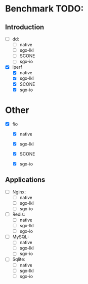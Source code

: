 # Benchmark TODO:

## Introduction
- [ ] dd:
  - [ ] native
  - [ ] sgx-lkl
  - [ ] SCONE
  - [ ] sgx-io
- [x] iperf
  - [x] native
  - [x] sgx-lkl
  - [x] SCONE
  - [x] sgx-io
 
# Other
- [x] fio
  - [x] native
  - [x] sgx-lkl
  - [x] SCONE
  - [x] sgx-io
  

## Applications

- [ ] Nginx:
  - [ ] native
  - [ ] sgx-lkl
  - [ ] sgx-io
- [ ] Redis:
  - [ ] native
  - [ ] sgx-lkl
  - [ ] sgx-io
- [ ] MySQL:
  - [ ] native
  - [ ] sgx-lkl
  - [ ] sgx-io
- [ ] Sqlite:
  - [ ] native
  - [ ] sgx-lkl
  - [ ] sgx-io
